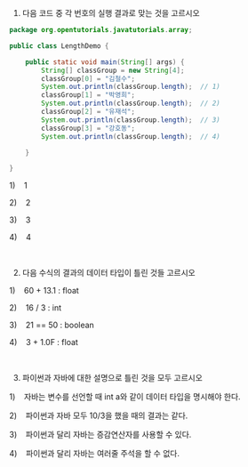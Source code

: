 1) 다음 코드 중 각 번호의 실행 결과로 맞는 것을 고르시오

```java
package org.opentutorials.javatutorials.array;

public class LengthDemo {

    public static void main(String[] args) {
        String[] classGroup = new String[4];
        classGroup[0] = "김철수";  
        System.out.println(classGroup.length);  // 1)
        classGroup[1] = "박영희";  
        System.out.println(classGroup.length);  // 2)
        classGroup[2] = "유재석";  
        System.out.println(classGroup.length);  // 3)
        classGroup[3] = "강호동";  
        System.out.println(classGroup.length);  // 4)

    }

}
```

1)    1

2)    2

3)    3

4)    4

    

2. 다음 수식의 결과의 데이터 타입이 틀린 것들 고르시오

1)    60 + 13.1 : float

2)    16 / 3 : int

3)    21  ==  50 : boolean

4)    3 + 1.0F : float

    

3.  파이썬과 자바에 대한 설명으로 틀린 것을 모두 고르시오

1)    자바는 변수를 선언할 때 int a와 같이 데이터 타입을 명시해야 한다.

2)    파이썬과 자바 모두 10/3을 했을 때의 결과는 같다.

3)    파이썬과 달리 자바는 증감연산자를 사용할 수 있다.

4)    파이썬과 달리 자바는 여러줄 주석을 할 수 없다.

